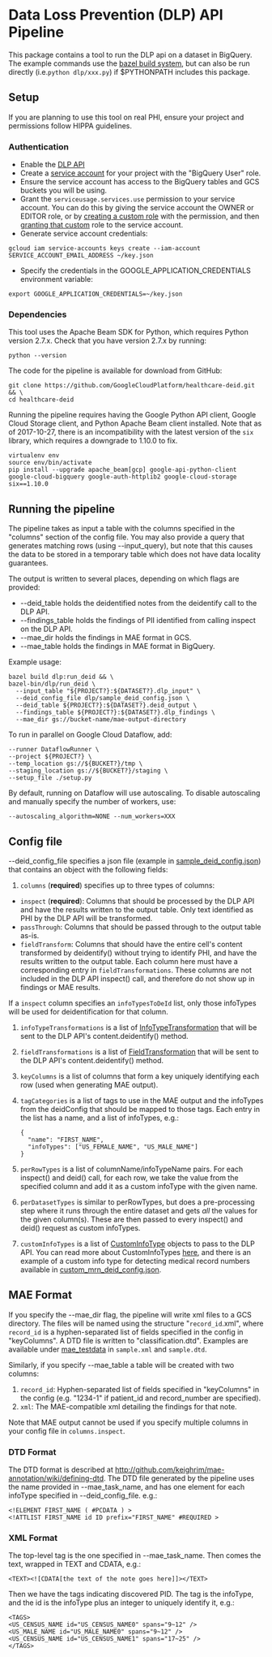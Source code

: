 # Data Loss Prevention (DLP) API Pipeline

This package contains a tool to run the DLP api on a dataset in BigQuery. The
example commands use the [bazel build
system](http://bazel.build/versions/master/docs/install.html), but can also be
run directly (i.e.`python dlp/xxx.py`) if $PYTHONPATH includes this
package.

## Setup

If you are planning to use this tool on real PHI, ensure your project and
permissions follow HIPPA guidelines.

### Authentication

* Enable the [DLP API](https://console.cloud.google.com/apis/api/dlp.googleapis.com/overview)
* Create a [service account](https://cloud.google.com/storage/docs/authentication#service_accounts)
  for your project with the "BigQuery User" role.
* Ensure the service account has access to the BigQuery tables and GCS buckets
  you will be using.
* Grant the `serviceusage.services.use` permission to your service account. You
   can do this by giving the service account the OWNER or EDITOR role, or by
   [creating a custom role](https://console.cloud.google.com/iam-admin/roles)
   with the permission, and then [granting that custom](https://console.cloud.google.com/iam-admin/iam)
   role to the service account.
* Generate service account credentials:

```shell
gcloud iam service-accounts keys create --iam-account SERVICE_ACCOUNT_EMAIL_ADDRESS ~/key.json
```

* Specify the credentials in the GOOGLE_APPLICATION_CREDENTIALS environment
  variable:

```shell
export GOOGLE_APPLICATION_CREDENTIALS=~/key.json
```

### Dependencies

This tool uses the Apache Beam SDK for Python, which requires Python version
2.7.x. Check that you have version 2.7.x by running:

```shell
python --version
```

The code for the pipeline is available for download from GitHub:

```shell
git clone https://github.com/GoogleCloudPlatform/healthcare-deid.git && \
cd healthcare-deid
```

Running the pipeline requires having the Google Python API client, Google Cloud
Storage client, and Python Apache Beam client installed. Note that as of
2017-10-27, there is an incompatibility with the latest version of the
`six` library, which requires a downgrade to 1.10.0 to fix.

```shell
virtualenv env
source env/bin/activate
pip install --upgrade apache_beam[gcp] google-api-python-client google-cloud-bigquery google-auth-httplib2 google-cloud-storage six==1.10.0
```

## Running the pipeline

The pipeline takes as input a table with the columns specified in the "columns"
section of the config file. You may also provide a query that generates matching
rows (using --input_query), but note that this causes the data to be stored in a
temporary table which does not have data locality guarantees.

The output is written to several places, depending on which flags are provided:

* --deid_table holds the deidentified notes from the deidentify call to the DLP
  API.
* --findings_table holds the findings of PII identified from calling inspect on
  the DLP API.
* --mae_dir holds the findings in MAE format in GCS.
* --mae_table holds the findings in MAE format in BigQuery.

Example usage:

```shell
bazel build dlp:run_deid && \
bazel-bin/dlp/run_deid \
  --input_table "${PROJECT?}:${DATASET?}.dlp_input" \
  --deid_config_file dlp/sample_deid_config.json \
  --deid_table ${PROJECT?}:${DATASET?}.deid_output \
  --findings_table ${PROJECT?}:${DATASET?}.dlp_findings \
  --mae_dir gs://bucket-name/mae-output-directory
```

To run in parallel on Google Cloud Dataflow, add:

```shell
--runner DataflowRunner \
--project ${PROJECT?} \
--temp_location gs://${BUCKET?}/tmp \
--staging_location gs://${BUCKET?}/staging \
--setup_file ./setup.py
```

By default, running on Dataflow will use autoscaling. To disable autoscaling
and manually specify the number of workers, use:

```shell
--autoscaling_algorithm=NONE --num_workers=XXX
```

## Config file

--deid_config_file specifies a json file (example in [sample_deid_config.json](http://github.com/GoogleCloudPlatform/healthcare-deid/tree/master/dlp/sample_deid_config.json))
that contains an object with the following fields:

1. `columns` (**required**) specifies up to three types of columns:

  * `inspect` (**required**): Columns that should be processed by the DLP API
    and have the results written to the output table. Only text identified as
    PHI by the DLP API will be transformed.
  * `passThrough`: Columns that should be passed through to the output table
    as-is.
  * `fieldTransform`: Columns that should have the entire cell's content
    transformed by deidentify() without trying to identify PHI, and have the
    results written to the output table. Each column here must have a
    corresponding entry in `fieldTransformations`. These columns are not
    included in the DLP API inspect() call, and therefore do not show up in
    findings or MAE results.

   If a `inspect` column specifies an `infoTypesToDeId` list, only those
   infoTypes will be used for deidentification for that column.

1. `infoTypeTransformations` is a list of [InfoTypeTransformation](https://cloud.google.com/dlp/docs/reference/rest/v2beta2/organizations.deidentifyTemplates#DeidentifyTemplate.InfoTypeTransformation)
   that will be sent to the DLP API's content.deidentify() method.

1. `fieldTransformations` is a list of [FieldTransformation](https://cloud.google.com/dlp/docs/reference/rest/v2/organizations.deidentifyTemplates#DeidentifyTemplate.FieldTransformation)
   that will be sent to the DLP API's content.deidentify() method.

1. `keyColumns` is a list of columns that form a key uniquely identifying each
    row (used when generating MAE output).

1. `tagCategories` is a list of tags to use in the MAE output and the infoTypes
   from the deidConfig that should be mapped to those tags. Each entry in the
   list has a name, and a list of infoTypes, e.g.:

    ```none
    {
      "name": "FIRST_NAME",
      "infoTypes": ["US_FEMALE_NAME", "US_MALE_NAME"]
    }
    ```

1. `perRowTypes` is a list of columnName/infoTypeName pairs. For each inspect()
   and deid() call, for each row, we take the value from the specified column
   and add it as a custom infoType with the given name.

1. `perDatasetTypes` is similar to perRowTypes, but does a pre-processing step
   where it runs through the entire dataset and gets *all* the values for the
   given column(s). These are then passed to every inspect() and deid() request
   as custom infoTypes.

1. `customInfoTypes` is a list of [CustomInfoType](https://cloud.google.com/dlp/docs/reference/rest/v2/InspectConfig#CustomInfoType)
   objects to pass to the DLP API. You can read more about CustomInfoTypes
   [here](https://cloud.google.com/dlp/docs/creating-custom-infotypes), and
   there is an example of a custom info type for detecting medical record
   numbers available in [custom_mrn_deid_config.json](http://github.com/GoogleCloudPlatform/healthcare-deid/tree/master/dlp/custom_mrn_deid_config.json).

## MAE Format

If you specify the --mae_dir flag, the pipeline will write xml files to a GCS
directory. The files will be named using the structure "`record_id`.xml", where
`record_id` is a hyphen-separated list of fields specified in the config in
"keyColumns". A DTD file is written to "classification.dtd". Examples are
available under [mae_testdata](http://github.com/GoogleCloudPlatform/healthcare-deid/tree/master/dlp/mae_testdata)
in `sample.xml` and `sample.dtd`.

Similarly, if you specify --mae_table a table will be created with two columns:

1. `record_id`: Hyphen-separated list of fields specified in "keyColumns" in
   the config (e.g. "1234-1" if patient_id and record_number are specified).
1. `xml`: The MAE-compatible xml detailing the findings for that note.

Note that MAE output cannot be used if you specify multiple columns in your
config file in `columns.inspect`.

### DTD Format

The DTD format is described at
http://github.com/keighrim/mae-annotation/wiki/defining-dtd. The DTD file
generated by the pipeline uses the name provided in --mae_task_name, and has
one element for each infoType specified in --deid_config_file. e.g.:

```none
<!ELEMENT FIRST_NAME ( #PCDATA ) >
<!ATTLIST FIRST_NAME id ID prefix="FIRST_NAME" #REQUIRED >
```

### XML Format

The top-level tag is the one specified in --mae_task_name. Then comes the text,
wrapped in TEXT and CDATA, e.g.:

```none
<TEXT><![CDATA[the text of the note goes here]]></TEXT>
```

Then we have the tags indicating discovered PID. The tag is the infoType, and
the id is the infoType plus an integer to uniquely identify it, e.g.:

```
<TAGS>
<US_CENSUS_NAME id="US_CENSUS_NAME0" spans="9~12" />
<US_MALE_NAME id="US_MALE_NAME0" spans="9~12" />
<US_CENSUS_NAME id="US_CENSUS_NAME1" spans="17~25" />
</TAGS>
```

